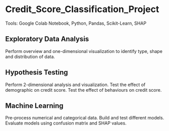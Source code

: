 # Credit_Score_Classification_Project
Tools: Google Colab Notebook, Python, Pandas, Scikit-Learn, SHAP

## Exploratory Data Analysis
Perform overview and one-dimensional visualization to identify type, shape and distribution of data.

## Hypothesis Testing
Perform 2-dimensional analysis and visualization.
Test the effect of demographic on credit score.
Test the effect of behaviours on credit score.

## Machine Learning
Pre-process numerical and categorical data.
Build and test different models.
Evaluate models using confusion matrix and SHAP values. 
